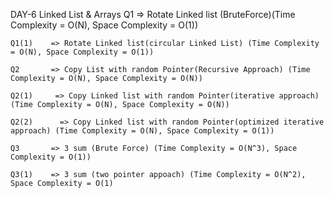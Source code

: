 DAY-6 Linked List & Arrays
    Q1       => Rotate Linked list (BruteForce)(Time Complexity = O(N), Space Complexity = O(1))

    Q1(1)    => Rotate Linked list(circular Linked List) (Time Complexity = O(N), Space Complexity = O(1)) 

    Q2       => Copy List with random Pointer(Recursive Approach) (Time Complexity = O(N), Space Complexity = O(N))

    Q2(1)     => Copy Linked list with random Pointer(iterative approach) (Time Complexity = O(N), Space Complexity = O(N))

    Q2(2)      => Copy Linked list with random Pointer(optimized iterative approach) (Time Complexity = O(N), Space Complexity = O(1))

    Q3       => 3 sum (Brute Force) (Time Complexity = O(N^3), Space Complexity = O(1))

    Q3(1)    => 3 sum (two pointer appoach) (Time Complexity = O(N^2), Space Complexity = O(1)